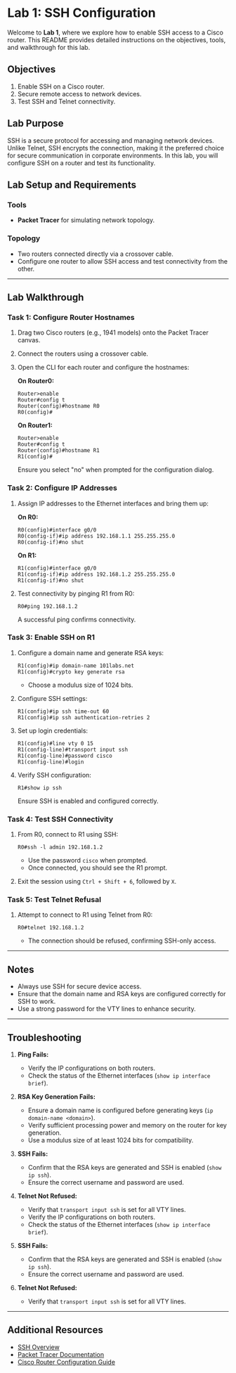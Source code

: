# Lab 1: SSH Configuration

Welcome to **Lab 1**, where we explore how to enable SSH access to a Cisco router. This README provides detailed instructions on the objectives, tools, and walkthrough for this lab.

## Objectives

1. Enable SSH on a Cisco router.
2. Secure remote access to network devices.
3. Test SSH and Telnet connectivity.

## Lab Purpose

SSH is a secure protocol for accessing and managing network devices. Unlike Telnet, SSH encrypts the connection, making it the preferred choice for secure communication in corporate environments. In this lab, you will configure SSH on a router and test its functionality.

## Lab Setup and Requirements

### Tools

- **Packet Tracer** for simulating network topology.

### Topology

- Two routers connected directly via a crossover cable.
- Configure one router to allow SSH access and test connectivity from the other.

---

## Lab Walkthrough

### Task 1: Configure Router Hostnames

1. Drag two Cisco routers (e.g., 1941 models) onto the Packet Tracer canvas.
2. Connect the routers using a crossover cable.
3. Open the CLI for each router and configure the hostnames:

   **On Router0:**
   ```
   Router>enable
   Router#config t
   Router(config)#hostname R0
   R0(config)#
   ```

   **On Router1:**
   ```
   Router>enable
   Router#config t
   Router(config)#hostname R1
   R1(config)#
   ```

   Ensure you select "no" when prompted for the configuration dialog.

### Task 2: Configure IP Addresses

1. Assign IP addresses to the Ethernet interfaces and bring them up:

   **On R0:**
   ```
   R0(config)#interface g0/0
   R0(config-if)#ip address 192.168.1.1 255.255.255.0
   R0(config-if)#no shut
   ```

   **On R1:**
   ```
   R1(config)#interface g0/0
   R1(config-if)#ip address 192.168.1.2 255.255.255.0
   R1(config-if)#no shut
   ```

2. Test connectivity by pinging R1 from R0:

   ```
   R0#ping 192.168.1.2
   ```

   A successful ping confirms connectivity.

### Task 3: Enable SSH on R1

1. Configure a domain name and generate RSA keys:

   ```
   R1(config)#ip domain-name 101labs.net
   R1(config)#crypto key generate rsa
   ```

   - Choose a modulus size of 1024 bits.

2. Configure SSH settings:

   ```
   R1(config)#ip ssh time-out 60
   R1(config)#ip ssh authentication-retries 2
   ```

3. Set up login credentials:

   ```
   R1(config)#line vty 0 15
   R1(config-line)#transport input ssh
   R1(config-line)#password cisco
   R1(config-line)#login
   ```

4. Verify SSH configuration:

   ```
   R1#show ip ssh
   ```

   Ensure SSH is enabled and configured correctly.

### Task 4: Test SSH Connectivity

1. From R0, connect to R1 using SSH:

   ```
   R0#ssh -l admin 192.168.1.2
   ```

   - Use the password `cisco` when prompted.
   - Once connected, you should see the R1 prompt.

2. Exit the session using `Ctrl + Shift + 6`, followed by `X`.

### Task 5: Test Telnet Refusal

1. Attempt to connect to R1 using Telnet from R0:

   ```
   R0#telnet 192.168.1.2
   ```

   - The connection should be refused, confirming SSH-only access.

---

## Notes

- Always use SSH for secure device access.
- Ensure that the domain name and RSA keys are configured correctly for SSH to work.
- Use a strong password for the VTY lines to enhance security.

---

## Troubleshooting

1. **Ping Fails:**
   - Verify the IP configurations on both routers.
   - Check the status of the Ethernet interfaces (`show ip interface brief`).

2. **RSA Key Generation Fails:**
   - Ensure a domain name is configured before generating keys (`ip domain-name <domain>`).
   - Verify sufficient processing power and memory on the router for key generation.
   - Use a modulus size of at least 1024 bits for compatibility.

3. **SSH Fails:**
   - Confirm that the RSA keys are generated and SSH is enabled (`show ip ssh`).
   - Ensure the correct username and password are used.

4. **Telnet Not Refused:**
   - Verify that `transport input ssh` is set for all VTY lines.
   - Verify the IP configurations on both routers.
   - Check the status of the Ethernet interfaces (`show ip interface brief`).

2. **SSH Fails:**
   - Confirm that the RSA keys are generated and SSH is enabled (`show ip ssh`).
   - Ensure the correct username and password are used.

3. **Telnet Not Refused:**
   - Verify that `transport input ssh` is set for all VTY lines.

---

## Additional Resources

- [SSH Overview](https://en.wikipedia.org/wiki/Secure_Shell)
- [Packet Tracer Documentation](https://www.netacad.com/courses/packet-tracer)
- [Cisco Router Configuration Guide](https://www.cisco.com/c/en/us/td/docs/routers/)
